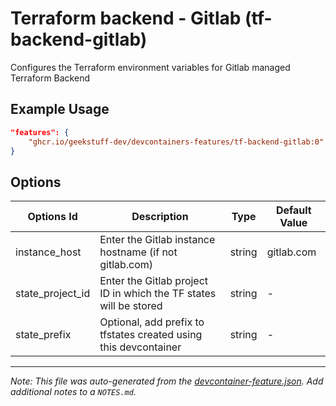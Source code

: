 
# Terraform backend - Gitlab (tf-backend-gitlab)

Configures the Terraform environment variables for Gitlab managed Terraform Backend

## Example Usage

```json
"features": {
    "ghcr.io/geekstuff-dev/devcontainers-features/tf-backend-gitlab:0": {}
}
```

## Options

| Options Id | Description | Type | Default Value |
|-----|-----|-----|-----|
| instance_host | Enter the Gitlab instance hostname (if not gitlab.com) | string | gitlab.com |
| state_project_id | Enter the Gitlab project ID in which the TF states will be stored | string | - |
| state_prefix | Optional, add prefix to tfstates created using this devcontainer | string | - |



---

_Note: This file was auto-generated from the [devcontainer-feature.json](https://github.com/geekstuff-dev/devcontainers-features/blob/main/src/tf-backend-gitlab/devcontainer-feature.json).  Add additional notes to a `NOTES.md`._
